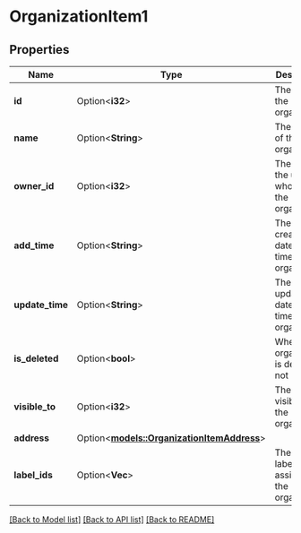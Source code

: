# OrganizationItem1

## Properties

Name | Type | Description | Notes
------------ | ------------- | ------------- | -------------
**id** | Option<**i32**> | The ID of the organization | [optional]
**name** | Option<**String**> | The name of the organization | [optional]
**owner_id** | Option<**i32**> | The ID of the user who owns the organization | [optional]
**add_time** | Option<**String**> | The creation date and time of the organization | [optional]
**update_time** | Option<**String**> | The last updated date and time of the organization | [optional]
**is_deleted** | Option<**bool**> | Whether the organization is deleted or not | [optional]
**visible_to** | Option<**i32**> | The visibility of the organization | [optional]
**address** | Option<[**models::OrganizationItemAddress**](OrganizationItemAddress.md)> |  | [optional]
**label_ids** | Option<**Vec<i32>**> | The IDs of labels assigned to the organization | [optional]

[[Back to Model list]](../README.md#documentation-for-models) [[Back to API list]](../README.md#documentation-for-api-endpoints) [[Back to README]](../README.md)



